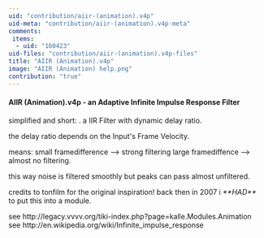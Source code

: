 ```yaml
---
uid: "contribution/aiir-(animation).v4p"
uid-meta: "contribution/aiir-(animation).v4p-meta"
comments: 
 items: 
  - uid: "160423"
uid-files: "contribution/aiir-(animation).v4p-files"
title: "AIIR (Animation).v4p"
image: "AIIR (Animation) help.png"
contribution: "true"
---
```



####  AIIR (Animation).v4p - an Adaptive Infinite Impulse Response Filter
simplified and short:
.
a IIR Filter with dynamic delay ratio.

the delay ratio depends on the Input's Frame Velocity.

means:
small framedifference --> strong filtering
large framediffence --> almost no filtering.

this way 
noise is filtered smoothly
but peaks can pass almost unfiltered.


credits to tonfilm for the original inspiration!
back then in 2007 i *\*\*HAD\*\** to put this into  a module. 

<div class="box">
see http://legacy.vvvv.org/tiki-index.php?page=kalle.Modules.Animation
see http://en.wikipedia.org/wiki/Infinite_impulse_response</div>